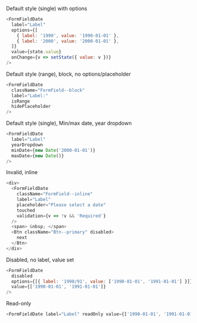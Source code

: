 Default style (single) with options

```js
<FormFieldDate
  label="Label"
  options={[
    { label: '1990', value: '1990-01-01' },
    { label: '2000', value: '2000-01-01' },
  ]}
  value={state.value}
  onChange={v => setState({ value: v })}
/>
```

Default style (range), block, no options/placeholder

```js
<FormFieldDate
  className="FormField--block"
  label="Label:"
  isRange
  hidePlaceholder
/>
```

Default style (single), Min/max date, year dropdown

```js
<FormFieldDate
  label="Label"
  yearDropdown
  minDate={new Date('2000-01-01')}
  maxDate={new Date()}
/>
```

Invalid, inline

```js
<div>
  <FormFieldDate
    className="FormField--inline"
    label="Label"
    placeholder="Please select a date"
    touched
    validation={v => !v && 'Required'}
  />
  <span> &nbsp; </span>
  <Btn className="Btn--primary" disabled>
    next
  </Btn>
</div>
```

Disabled, no label, value set

```js
<FormFieldDate
  disabled
  options={[{ label: '1990/91', value: ['1990-01-01', '1991-01-01'] }]}
  value={['1990-01-01', '1991-01-01']}
/>
```

Read-only

```js
<FormFieldDate label="Label" readOnly value={['1990-01-01', '1991-01-01']} />
```
